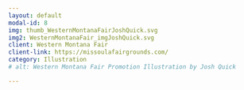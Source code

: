 ```yaml
---
layout: default
modal-id: 8
img: thumb_WesternMontanaFairJoshQuick.svg
img2: WesternMontanaFair_imgJoshQuick.svg
client: Western Montana Fair
client-link: https://missoulafairgrounds.com/
category: Illustration
# alt: Western Montana Fair Promotion Illustration by Josh Quick

---
```

